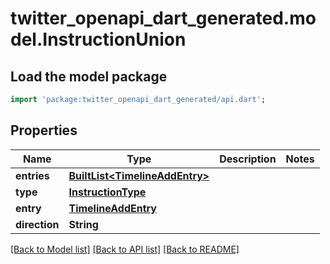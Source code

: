 # twitter_openapi_dart_generated.model.InstructionUnion

## Load the model package
```dart
import 'package:twitter_openapi_dart_generated/api.dart';
```

## Properties
Name | Type | Description | Notes
------------ | ------------- | ------------- | -------------
**entries** | [**BuiltList&lt;TimelineAddEntry&gt;**](TimelineAddEntry.md) |  | 
**type** | [**InstructionType**](InstructionType.md) |  | 
**entry** | [**TimelineAddEntry**](TimelineAddEntry.md) |  | 
**direction** | **String** |  | 

[[Back to Model list]](../README.md#documentation-for-models) [[Back to API list]](../README.md#documentation-for-api-endpoints) [[Back to README]](../README.md)


